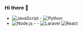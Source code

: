 ### Hi there 👋

<!--
**sadats90/sadats90** is a ✨ _special_ ✨ repository because its `README.md` (this file) appears on your GitHub profile.

Here are some ideas to get you started:

- 🔭 I’m currently working on ...
- 🌱 I’m currently learning ...
- 👯 I’m looking to collaborate on ...
- 🤔 I’m looking for help with ...
- 💬 Ask me about ...
- 📫 How to reach me: ...
- 😄 Pronouns: ...
- ⚡ Fun fact: ...
-->







  - ![JavaScript](https://img.shields.io/badge/-JavaScript-F7DF1E?style=flat&logo=javascript&logoColor=black)  -  ![Python](https://img.shields.io/badge/-Python-3776AB?style=flat&logo=python&logoColor=white)   
  - ![Node.js](https://img.shields.io/badge/-Node.js-339933?style=flat&logo=node.js&logoColor=white)  - - ![Laravel](https://img.shields.io/badge/-Laravel-FF2D20?style=flat&logo=laravel&logoColor=white) ![React](https://img.shields.io/badge/-React-61DAFB?style=flat&logo=react&logoColor=white)


 
 
  

